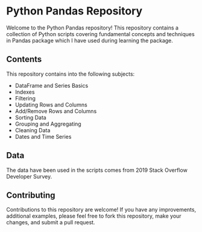 # Python Pandas Repository

Welcome to the Python Pandas repository! This repository contains a collection of Python scripts covering fundamental concepts and techniques in Pandas package which I have used during learning the package. 

## Contents

This repository contains into the following subjects:

- DataFrame and Series Basics
- Indexes
- Filtering
- Updating Rows and Columns
- Add/Remove Rows and Columns
- Sorting Data
- Grouping and Aggregating
- Cleaning Data
- Dates and Time Series

## Data

The data have been used in the scripts comes from 2019 Stack Overflow Developer Survey.

## Contributing

Contributions to this repository are welcome! If you have any improvements, additional examples, please feel free to fork this repository, make your changes, and submit a pull request. 
